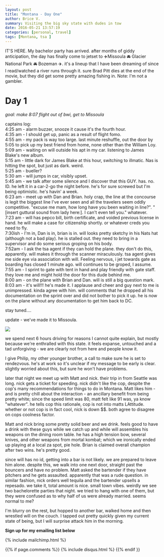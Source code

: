 ```yaml
---
layout: post
title: "Montana - Day One"
author: Brice V.
summary: Visiting the big sky state with dudes in tow
date: 2016-05-21 13:57:19
categories: [personal, travel]
tags: [Montana, tsa ]
---
```


IT'S HERE. My bachelor party has arrived. after months of giddy anticipation, the day has finally come to jetset to ✈️Missoula 🚘 Glacier National Park 🚘 Bozeman ✈️. it's a lineup that I have been dreaming of since I read/watched a river runs through it. sure Brad Pitt dies at the end of the movie, but they did get some pretty amazing fishing in. Note: I'm not a gambler.

**Day 1**
=======

_goal: make 8:07 flight out of bwi, get to Missoula_

captains log:  
4:25 am - alarm buzzer, snooze it cause it's the fourth hour.  
4:35 am - I should get up, panic as a result of flight fomo.  
4:55 am - my pack is way too large. last minute reshuffle, out the door by 5:05 to pick up my best friend from home, none other than the William Loy.   
5:09 am - waiting on will outside his apt in my car. listening to James Blake's new album.   
5:15 am - little dark for James Blake at this hour, switching to illmatic. Nas is hitting the spot, but just as dark. weird.  
5:25 am - bueller?  
5:30 am - will jumps in car, visibly upset.  
5:45 am - we talk after some silence and I discover that this GUY. has. no. ID. he left it in a car-2-go the night before. he's for sure screwed but I'm being optimistic. he's havin' a week.  
6:23 am - meet up with Dan and Brian. holy crap, the line at the concourse is legit the biggest line I've ever seen and all the travelers seem oddly competitive. "excuse me mam, how long have you been waiting in line?". "[insert guttural sound from lady here:]. I can't even tell you." whatever.   
7:23 am - will has pepco bill, birth certificate, and voided previous license in hand. he will make a case for citizenship shortly.  or whatever creds you need to fly.  
7:30ish - I'm in, Dan is in, brian is in. will looks pretty sketchy in his Nats hat (although not a bad play). he is stalled out. they need to bring in a supervisor and do some serious groping on his body.   
7:52am - I ask the tsa agent if they can hold the plane. they don't do this, apparently.  will makes it through the scanner miraculously. tsa agent gives me side eye via association with will. Feeling nervous, i jet towards gate as boarding has closed 1 minute ago. will continues to be groped, I assume.  
7:55 am - I sprint to gate with tent in hand and play friendly with gate staff. they love me and might hold the door for this dude behind me.  
8:00 am - on the plane with Brian and Dan. will is still a big question mark.   
8:03 am - it's will!!! he's made it. I applause and cheer and guy next to me is unimpressed. kinda agree with him. will comments that he dropped all his documentation on the sprint over and did not bother to pick it up. he is now on the plane without any documentation to get him back to DC. 
  
  
stay tuned....
 
update - we've made it to Missoula.
   
<img src = "https://www.dropbox.com/s/prkih3c5cctrpun/Missoula.jpg?raw=1" />

  
we spend next 6 hours driving for reasons I cannot quite explain, but mostly because we're enthralled with this state. it feels expanse, untouched and a tad unforgiving - we are clearly not from here and people know it.

I give Philip, my other younger brother, a call to make sure he is set to rendezvous. he's at work so it's unclear if my message to be early is clear. slightly worried about this, but sure he won't have problems.

later that night we meet up with Matt and nick. their trip in from Seattle was long. nick gets a ticket for speeding. nick didn't like the cop, despite the cop's many recommendations for things to do in Montana. Matt likes him - and is pretty chill about the interaction - an ancillary benefit from being pretty white; since the speed limit was 80, matt felt like 91 was, ya know "whatever". he tells cop this rationale, cop is not into matts LAttitude. whether or not cop is in fact cool, nick is down $$. both agree to disagree on cops coolness factor.

Matt and nick bring some pretty solid beer and we drink. feels good to have a drink with these guys while we catch up and while will assembles his weapons on the dining room table. he has a high tension bow, several knives, and other weapons from mortal kombat; which we ironically ended up playing at a local za spot, pie hole. Brian is claimed overall champion after two wins. he's pretty good. 
  

since will has no id, getting into a bar is not likely. we are prepared to leave him alone. despite this, we walk into one next door, straight past the bouncers and have no problem. Matt asked the bartender if they have pitchers and he gets assaulted. apparently that was a rude question. in similar fashion, nick orders well tequila and the bartender upsells a repesado. we take it, total amount is nice. small town vibes. weirdly we see two bachelorette parties that night. we tried to hang with one of them, but they were confused as to why half of us were already married. seems normal to me?
  
I'm blurry on the rest, but hopped to another bar, walked home and then wrestled will on the couch. I tapped out pretty quickly given my current state of being, but I will surprise attack him in the morning.
  
  
**Sign up for my emailing list below**


{% include mailchimp.html %} 

{{% if page.comments %}}
  {% include disqus.html %} 
{{% endif }}
